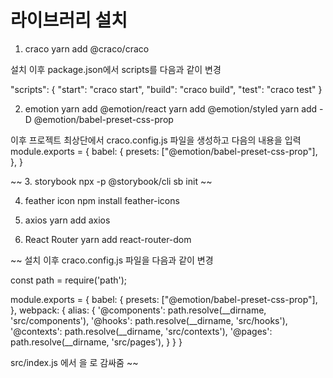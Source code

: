 # 라이브러리 설치

1. craco
yarn add @craco/craco

설치 이후 package.json에서 scripts를 다음과 같이 변경

"scripts": {
    "start": "craco start",
    "build": "craco build",
    "test": "craco test"
}


2. emotion
yarn add @emotion/react
yarn add @emotion/styled
yarn add -D @emotion/babel-preset-css-prop

이후 프로젝트 최상단에서 craco.config.js 파일을 생성하고 다음의 내용을 입력
module.exports = {
    babel: {
        presets: ["@emotion/babel-preset-css-prop"],
    },
}

~~
3. storybook 
npx -p @storybook/cli sb init
~~

4. feather icon
npm install feather-icons

5. axios
yarn add axios


6. React Router
yarn add react-router-dom

~~
설치 이후 craco.config.js 파일을 다음과 같이 변경

const path = require('path');

module.exports = {
    babel: {
        presets: ["@emotion/babel-preset-css-prop"],
    },
    webpack: {
        alias:  {
            '@components':  path.resolve(__dirname, 'src/components'),
            '@hooks':  path.resolve(__dirname, 'src/hooks'),
            '@contexts':  path.resolve(__dirname, 'src/contexts'),
            '@pages':  path.resolve(__dirname, 'src/pages'),
        }
    }
} 

src/index.js 에서 <App />을 <BrowserRouter></BrowserRouter>로 감싸줌
~~